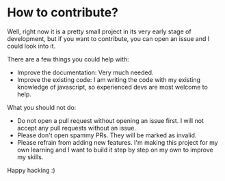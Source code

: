 # How to contribute?
Well, right now it is a pretty small project in its very early stage of development, but if you want to contribute, you can open an issue and I could look into it. 

There are a few things you could help with:
- Improve the documentation: Very much needed.
- Improve the existing code: I am writing the code with my existing knowledge of javascript, so experienced devs are most welcome to help.

What you should not do:
- Do not open a pull request without opening an issue first. I will not accept any pull requests without an issue.
- Please don't open spammy PRs. They will be marked as invalid.
- Please refrain from adding new features. I'm making this project for my own learning and I want to build it step by step on my own to improve my skills.

Happy hacking :)